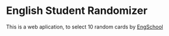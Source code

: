 # English Student Randomizer
This is a web aplication, to select 10 random cards by [EngSchool](https://eng-student.com/ua)
